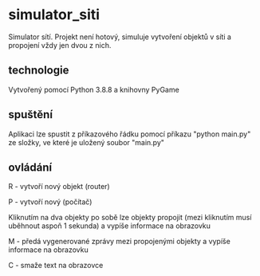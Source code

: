 # simulator_siti
Simulator sítí. Projekt není hotový, simuluje vytvoření objektů v síti a propojení vždy jen dvou z nich.

## technologie
Vytvořený pomocí Python 3.8.8 a knihovny PyGame

## spuštění 
Aplikaci lze spustit z příkazového řádku pomocí příkazu "python main.py" ze složky, ve které je uložený soubor "main.py"

## ovládání
R - vytvoří nový objekt (router)

P - vytvoří nový (počítač)

Kliknutím na dva objekty po sobě lze objekty propojit (mezi kliknutím musí uběhnout aspoň 1 sekunda) a vypíše informace na obrazovku

M - předá vygenerované zprávy mezi propojenými objekty a vypíše informace na obrazovku

C - smaže text na obrazovce
